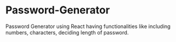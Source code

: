 # Password-Generator
Password Generator using React having functionalities like including numbers, characters, deciding length of password. 
